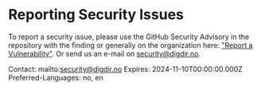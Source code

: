 # Reporting Security Issues

To report a security issue, please use the GitHub Security Advisory in the repository with the finding or generally on the organization here: ["Report a Vulnerability"](https://github.com/felleslosninger/felleslosninger/security/advisories/new). Or send us an e-mail on <a href = "mailto: security@digdir.no">security@digdir.no</a>.

Contact: mailto:security@digdir.no
Expires: 2024-11-10T00:00:00.000Z
Preferred-Languages: no, en
